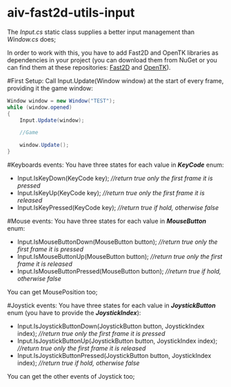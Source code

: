 # aiv-fast2d-utils-input
The *Input.cs* static class supplies a better input management than *Window.cs* does;

In order to work with this, you have to add Fast2D and OpenTK libraries as dependencies in your project
(you can download them from NuGet or you can find them at these repositories: [Fast2D](https://github.com/aiv01/aiv-fast2d) and [OpenTK](https://github.com/aiv01/opentk)).

#First Setup:
Call Input.Update(Window window) at the start of every frame, providing it the game window:
```cs
Window window = new Window("TEST");
while (window.opened)
{
	Input.Update(window);

	//Game

	window.Update();
}
```
#Keyboards events:
You have three states for each value in **_KeyCode_** enum:
+ Input.IsKeyDown(KeyCode key);		_//return true only the first frame it is pressed_
+ Input.IsKeyUp(KeyCode key);		_//return true only the first frame it is released_
+ Input.IsKeyPressed(KeyCode key);    	_//return true if hold, otherwise false_

#Mouse events:
You have three states for each value in **_MouseButton_** enum:
+ Input.IsMouseButtonDown(MouseButton button);          _//return true only the first frame it is pressed_
+ Input.IsMouseButtonUp(MouseButton button);		_//return true only the first frame it is released_
+ Input.IsMouseButtonPressed(MouseButton button);    	_//return true if hold, otherwise false_

You can get MousePosition too;

#Joystick events:
You have three states for each value in **_JoystickButton_** enum (you have to provide the **_JoystickIndex_**):
+ Input.IsJoystickButtonDown(JoystickButton button, JoystickIndex index);	_//return true only the first frame it is pressed_
+ Input.IsJoystickButtonUp(JoystickButton button, JoystickIndex index);		_//return true only the first frame it is released_
+ Input.IsJoystickButtonPressed(JoystickButton button, JoystickIndex index);    _//return true if hold, otherwise false_

You can get the other events of Joystick too;

